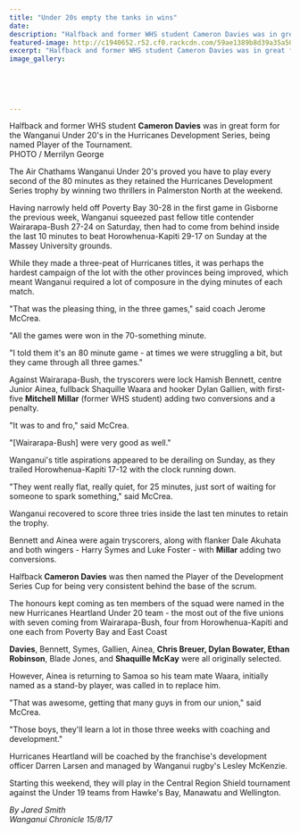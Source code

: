 ```yaml
---
title: "Under 20s empty the tanks in wins"
date: 
description: "Halfback and former WHS student Cameron Davies was in great form for the Wanganui Under 20's in the Hurricanes Development Series, being named Player of the Tournament..."
featured-image: http://c1940652.r52.cf0.rackcdn.com/59ae1389b8d39a35a500067f/Cameron-Davies-ex-WU-U20-chron-15-Aug.jpg
excerpt: "Halfback and former WHS student Cameron Davies was in great form for the Wanganui Under 20's in the Hurricanes Development Series, being named Player of the Tournament."
image_gallery:
    
    
    
    
    
---
```


<p><span>Halfback and former WHS student <strong>Cameron Davies</strong> was in great form for the Wanganui Under 20's in the Hurricanes Development Series, being named Player of the Tournament.<br />PHOTO / Merrilyn George</span></p>
<p class="element element-paragraph">The Air Chathams Wanganui Under 20's proved you have to play every second of the 80 minutes as they retained the Hurricanes Development Series trophy by winning two thrillers in Palmerston North at the weekend.</p>
<p class="element element-paragraph">Having narrowly held off Poverty Bay 30-28 in the first game in Gisborne the previous week, Wanganui squeezed past fellow title contender Wairarapa-Bush 27-24 on Saturday, then had to come from behind inside the last 10 minutes to beat Horowhenua-Kapiti 29-17 on Sunday at the Massey University grounds.</p>
<p class="element element-paragraph">While they made a three-peat of Hurricanes titles, it was perhaps the hardest campaign of the lot with the other provinces being improved, which meant Wanganui required a lot of composure in the dying minutes of each match.</p>
<p class="element element-paragraph">"That was the pleasing thing, in the three games," said coach Jerome McCrea.</p>
<p class="element element-paragraph">"All the games were won in the 70-something minute.</p>
<p class="element element-paragraph">"I told them it's an 80 minute game - at times we were struggling a bit, but they came through all three games."</p>
<p class="element element-paragraph">Against Wairarapa-Bush, the tryscorers were lock Hamish Bennett, centre Junior Ainea, fullback Shaquille Waara and hooker Dylan Gallien, with first-five <strong>Mitchell Millar</strong> (former WHS student) adding two conversions and a penalty.</p>
<p class="element element-paragraph">"It was to and fro," said McCrea.</p>
<p class="element element-paragraph">"[Wairarapa-Bush] were very good as well."</p>
<p class="element element-paragraph">Wanganui's title aspirations appeared to be derailing on Sunday, as they trailed Horowhenua-Kapiti 17-12 with the clock running down.</p>
<p class="element element-paragraph">"They went really flat, really quiet, for 25 minutes, just sort of waiting for someone to spark something," said McCrea.</p>
<p class="element element-paragraph">Wanganui recovered to score three tries inside the last ten minutes to retain the trophy.</p>
<p class="element element-paragraph">Bennett and Ainea were again tryscorers, along with flanker Dale Akuhata and both wingers - Harry Symes and Luke Foster - with <strong>Millar</strong> adding two conversions.</p>
<p class="element element-paragraph">Halfback<strong> Cameron Davies</strong> was then named the Player of the Development Series Cup for being very consistent behind the base of the scrum.</p>
<p class="element element-paragraph">The honours kept coming as ten members of the squad were named in the new Hurricanes Heartland Under 20 team - the most out of the five unions with seven coming from Wairarapa-Bush, four from Horowhenua-Kapiti and one each from Poverty Bay and East Coast</p>
<p class="element element-paragraph"><strong>Davies</strong>, Bennett, Symes, Gallien, Ainea, <strong>Chris Breuer, Dylan Bowater, Ethan Robinson</strong>, Blade Jones, and <strong>Shaquille McKay</strong> were all originally selected.</p>
<p class="element element-paragraph">However, Ainea is returning to Samoa so his team mate Waara, initially named as a stand-by player, was called in to replace him.</p>
<p class="element element-paragraph">"That was awesome, getting that many guys in from our union," said McCrea.</p>
<p class="element element-paragraph">"Those boys, they'll learn a lot in those three weeks with coaching and development."</p>
<p class="element element-paragraph">Hurricanes Heartland will be coached by the franchise's development officer Darren Larsen and managed by Wanganui rugby's Lesley McKenzie.</p>
<p class="element element-paragraph">Starting this weekend, they will play in the Central Region Shield tournament against the Under 19 teams from Hawke's Bay, Manawatu and Wellington.</p>
<p class="element element-paragraph"><em>By Jared Smith</em><br /><em>Wanganui Chronicle 15/8/17</em></p>

